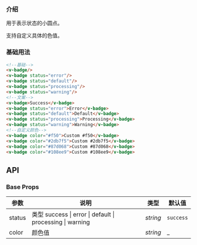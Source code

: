 ### 介绍

用于表示状态的小圆点。

支持自定义具体的色值。

### 基础用法

```html
<!--基础-->
<v-badge/>
<v-badge status="error"/>
<v-badge status="default"/>
<v-badge status="processing"/>
<v-badge status="warning"/>
<!--文案-->
<v-badge>Success</v-badge>
<v-badge status="error">Error</v-badge>
<v-badge status="default">Default</v-badge>
<v-badge status="processing">Processing</v-badge>
<v-badge status="warning">Warning</v-badge>
<!--自定义颜色-->
<v-badge color="#f50">Custom #f50</v-badge>
<v-badge color="#2db7f5">Custom #2db7f5</v-badge>
<v-badge color="#87d068">Custom #87d068</v-badge>
<v-badge color="#108ee9">Custom #108ee9</v-badge>
```

## API

### Base Props

| 参数   | 说明           | 类型      | 默认值 |
| ------ | -------------- | --------- | ------ |
| status | 类型 success \| error \| default \| processing \| warning | _string_  | `success`    |
| color | 颜色值 | _string_  | _    |
